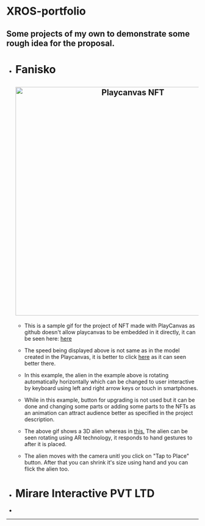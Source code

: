 # XROS-portfolio
<h2>Some projects of my own to demonstrate some rough idea for the proposal.</h2>
<ul>
  <li><h1>Fanisko</h1>
    <h2 align="center">
  <img src="https://github.com/shreykul/XROS-portfolio/blob/main/Sample/download.gif" alt="Playcanvas NFT" width="600px" />
  <br>
</h2>
<ul>
 <li> 
<p>This is a sample gif for the project of NFT made with PlayCanvas as github doesn't allow playcanvas to be embedded in it directly, it can be seen here:
  <a href="https://playcanv.as/p/11e13c15/">here</a></p></li>
  <li>
    <p>The speed being displayed above is not same as in the model created in the Playcanvas, it is better to click <a href="https://playcanv.as/p/11e13c15/">here</a> as it can seen better there.</p>
  </li>
  <li>
    <p>In this example, the alien in the example above is rotating automatically horizontally which can be changed to user interactive by keyboard using left and right arrow keys or touch in smartphones.</p>
  </li>
  <li>
    <p>While in this example, button for upgrading is not used but it can be done and changing some parts or adding some parts to the NFTs as an animation can attract audience better as specified in the project description.</p>  
  </li>
  <li>The above gif shows a 3D alien whereas in <a href="https://playcanv.as/p/uEdFsL9r/">this.</a> The alien can be seen rotating using AR technology, it responds to hand gestures to after it is placed.</p> </li>
  <li>
    <p>The alien moves with the camera unitl you click on "Tap to Place" button. After that you can shrink it's size using hand and you can flick the alien too.</P>
  </li>
</ul>
  </li>
  <li><h1>Mirare Interactive PVT LTD</h1></li>
  <li></li>
</ul>  




---
